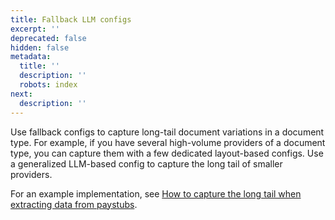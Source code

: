 ```yaml
---
title: Fallback LLM configs
excerpt: ''
deprecated: false
hidden: false
metadata:
  title: ''
  description: ''
  robots: index
next:
  description: ''
---
```

Use fallback configs to capture long-tail document variations in a document type. For example, if you have several high-volume providers of a document type, you can capture them with a few dedicated layout-based configs.  Use a generalized LLM-based config to capture the long tail of smaller providers. 

For an example implementation, see [How to capture the long tail when extracting data from paystubs](https://www.sensible.so/blog/paystubs-long-tail).